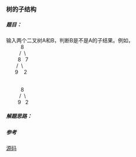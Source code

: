 ### 树的子结构

##### 题目：

输入两个二叉树A和B，判断B是不是A的子结果。例如，
<br>&nbsp;&nbsp;&nbsp;&nbsp;&nbsp;&nbsp;&nbsp;&nbsp;&nbsp;&nbsp;8
<br>&nbsp;&nbsp;&nbsp;&nbsp;&nbsp;&nbsp;&nbsp;&nbsp;&nbsp;/&nbsp;&nbsp;\\
<br/>&nbsp;&nbsp;&nbsp;&nbsp;&nbsp;&nbsp;&nbsp;&nbsp;8&nbsp;&nbsp;&nbsp;7
<br>&nbsp;&nbsp;&nbsp;&nbsp;&nbsp;&nbsp;&nbsp;/&nbsp;&nbsp;\\
<br>&nbsp;&nbsp;&nbsp;&nbsp;&nbsp;&nbsp;9&nbsp;&nbsp;&nbsp;&nbsp;2

<br/>&nbsp;&nbsp;&nbsp;&nbsp;&nbsp;&nbsp;&nbsp;&nbsp;&nbsp;&nbsp;8
<br/>&nbsp;&nbsp;&nbsp;&nbsp;&nbsp;&nbsp;&nbsp;&nbsp;&nbsp;/&nbsp;&nbsp;\\
<br/>&nbsp;&nbsp;&nbsp;&nbsp;&nbsp;&nbsp;&nbsp;&nbsp;9&nbsp;&nbsp;&nbsp;2

##### 解题思路：


##### 参考
[源码](./Main.java)